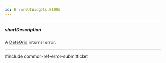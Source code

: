```yaml
---
id: ErrorsUIWidgets.E1006
---
```

---
##### shortDescription
A [DataGrid](/api-reference/10%20UI%20Widgets/dxDataGrid '/Documentation/ApiReference/UI_Components/dxDataGrid/') internal error.

---
#include common-ref-error-submitticket